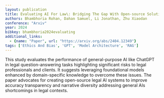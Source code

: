 ```yaml
---
layout: publication
title: Evaluating AI For Law\: Bridging The Gap With Open-source Solutions
authors: Bhambhoria Rohan, Dahan Samuel, Li Jonathan, Zhu Xiaodan
conference: "Arxiv"
year: 2024
bibkey: bhambhoria2024evaluating
additional_links:
  - {name: "Paper", url: "https://arxiv.org/abs/2404.12349"}
tags: ['Ethics And Bias', 'GPT', 'Model Architecture', 'RAG']
---
```

This study evaluates the performance of general-purpose AI like ChatGPT in legal question-answering tasks highlighting significant risks to legal professionals and clients. It suggests leveraging foundational models enhanced by domain-specific knowledge to overcome these issues. The paper advocates for creating open-source legal AI systems to improve accuracy transparency and narrative diversity addressing general AIs shortcomings in legal contexts.
